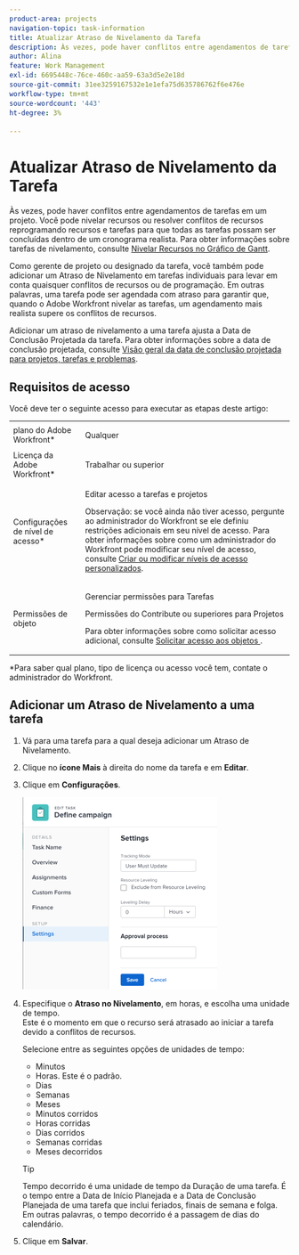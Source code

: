 ```yaml
---
product-area: projects
navigation-topic: task-information
title: Atualizar Atraso de Nivelamento da Tarefa
description: Às vezes, pode haver conflitos entre agendamentos de tarefas em um projeto. Você pode nivelar recursos ou resolver conflitos de recursos reprogramando recursos e tarefas para que todas as tarefas possam ser concluídas dentro de um cronograma realista. Para obter informações sobre tarefas de nivelamento, consulte Recursos de Nível no Gráfico de Gantt.
author: Alina
feature: Work Management
exl-id: 6695448c-76ce-460c-aa59-63a3d5e2e18d
source-git-commit: 31ee3259167532e1e1efa75d635786762f6e476e
workflow-type: tm+mt
source-wordcount: '443'
ht-degree: 3%

---
```


# Atualizar Atraso de Nivelamento da Tarefa

Às vezes, pode haver conflitos entre agendamentos de tarefas em um projeto. Você pode nivelar recursos ou resolver conflitos de recursos reprogramando recursos e tarefas para que todas as tarefas possam ser concluídas dentro de um cronograma realista. Para obter informações sobre tarefas de nivelamento, consulte [Nivelar Recursos no Gráfico de Gantt](../../../manage-work/gantt-chart/use-the-gantt-chart/level-resources-in-gantt.md).

Como gerente de projeto ou designado da tarefa, você também pode adicionar um Atraso de Nivelamento em tarefas individuais para levar em conta quaisquer conflitos de recursos ou de programação. Em outras palavras, uma tarefa pode ser agendada com atraso para garantir que, quando o Adobe Workfront nivelar as tarefas, um agendamento mais realista supere os conflitos de recursos.

Adicionar um atraso de nivelamento a uma tarefa ajusta a Data de Conclusão Projetada da tarefa. Para obter informações sobre a data de conclusão projetada, consulte [Visão geral da data de conclusão projetada para projetos, tarefas e problemas](../../../manage-work/projects/planning-a-project/project-projected-completion-date.md).

## Requisitos de acesso

Você deve ter o seguinte acesso para executar as etapas deste artigo:

<table style="table-layout:auto"> 
 <col> 
 <col> 
 <tbody> 
  <tr> 
   <td role="rowheader">plano do Adobe Workfront*</td> 
   <td> <p>Qualquer</p> </td> 
  </tr> 
  <tr> 
   <td role="rowheader">Licença da Adobe Workfront*</td> 
   <td> <p>Trabalhar ou superior</p> </td> 
  </tr> 
  <tr> 
   <td role="rowheader">Configurações de nível de acesso*</td> 
   <td> <p>Editar acesso a tarefas e projetos</p> <p>Observação: se você ainda não tiver acesso, pergunte ao administrador do Workfront se ele definiu restrições adicionais em seu nível de acesso. Para obter informações sobre como um administrador do Workfront pode modificar seu nível de acesso, consulte <a href="../../../administration-and-setup/add-users/configure-and-grant-access/create-modify-access-levels.md" class="MCXref xref">Criar ou modificar níveis de acesso personalizados</a>.</p> </td> 
  </tr> 
  <tr> 
   <td role="rowheader">Permissões de objeto</td> 
   <td> <p>Gerenciar permissões para Tarefas </p> <p>Permissões do Contribute ou superiores para Projetos</p> <p>Para obter informações sobre como solicitar acesso adicional, consulte <a href="../../../workfront-basics/grant-and-request-access-to-objects/request-access.md" class="MCXref xref">Solicitar acesso aos objetos </a>.</p> </td> 
  </tr> 
 </tbody> 
</table>

&#42;Para saber qual plano, tipo de licença ou acesso você tem, contate o administrador do Workfront.

## Adicionar um Atraso de Nivelamento a uma tarefa

1. Vá para uma tarefa para a qual deseja adicionar um Atraso de Nivelamento.
1. Clique no **ícone Mais** à direita do nome da tarefa e em **Editar**.

1. Clique em **Configurações**.

   ![](assets/leveling-delay-edit-task-nwe-350x345.png)

1. Especifique o **Atraso no Nivelamento**, em horas, e escolha uma unidade de tempo.\
   Este é o momento em que o recurso será atrasado ao iniciar a tarefa devido a conflitos de recursos.

   Selecione entre as seguintes opções de unidades de tempo:

   * Minutos
   * Horas. Este é o padrão.
   * Dias
   * Semanas
   * Meses
   * Minutos corridos
   * Horas corridas
   * Dias corridos
   * Semanas corridas
   * Meses decorridos

   >[!TIP]
   >
   >Tempo decorrido é uma unidade de tempo da Duração de uma tarefa. É o tempo entre a Data de Início Planejada e a Data de Conclusão Planejada de uma tarefa que inclui feriados, finais de semana e folga. Em outras palavras, o tempo decorrido é a passagem de dias do calendário.

1. Clique em **Salvar**. 

 
